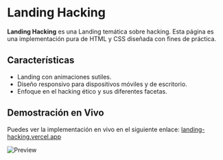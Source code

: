 # Landing Hacking

**Landing Hacking** es una Landing temática sobre hacking. Esta página es una implementación pura de HTML y CSS diseñada con fines de práctica.

## Características

- Landing con animaciones sutiles.
- Diseño responsivo para dispositivos móviles y de escritorio.
- Enfoque en el hacking ético y sus diferentes facetas.

## Demostración en Vivo

Puedes ver la implementación en vivo en el siguiente enlace:
[landing-hacking.vercel.app](https://landing-hacking.vercel.app/)

![Preview](https://user-images.githubusercontent.com/29671154/140673284-e3ec589b-dcb8-4bc1-9d7c-66ad8d6b4d6a.png)
